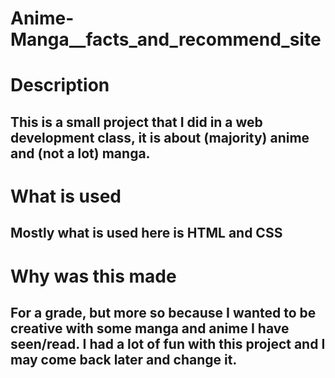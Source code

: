 # Anime-Manga__facts_and_recommend_site
# Description
## This is a small project that I did in a web development class, it is about (majority) anime and (not a lot) manga. 
# What is used
## Mostly what is used here is HTML and CSS
# Why was this made
## For a grade, but more so because I wanted to be creative with some manga and anime I have seen/read. I had a lot of fun with this project and I may come back later and change it.
